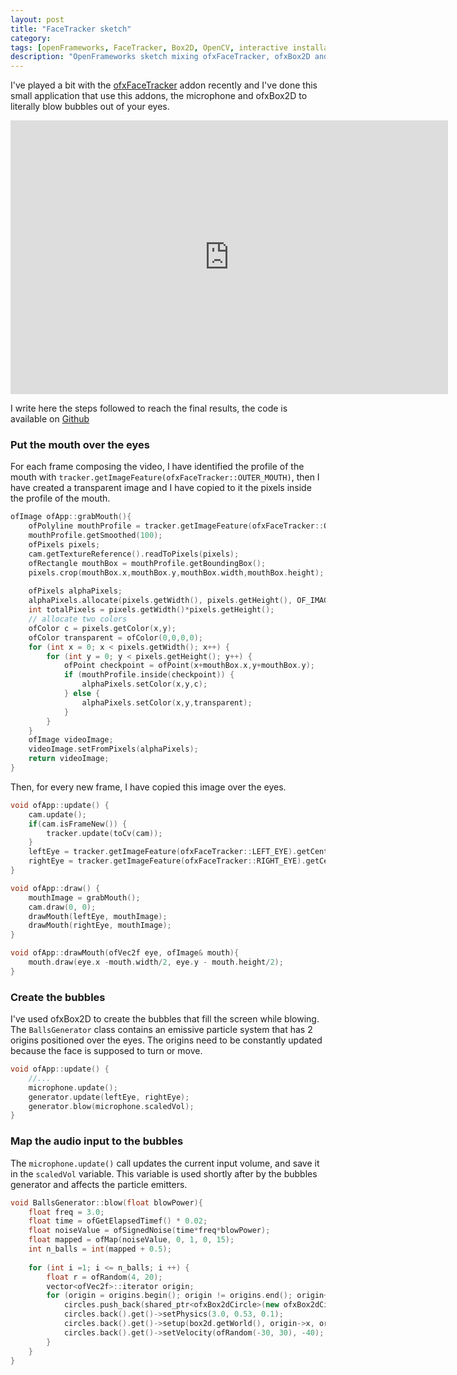 ```yaml
---
layout: post
title: "FaceTracker sketch"
category:
tags: [openFrameworks, FaceTracker, Box2D, OpenCV, interactive installation]
description: "OpenFrameworks sketch mixing ofxFaceTracker, ofxBox2D and the audio input."
---
```


I've played a bit with the [ofxFaceTracker](https://github.com/kylemcdonald/ofxFaceTracker) addon recently and I've done this small application that use this addons, the microphone and ofxBox2D to literally blow bubbles out of your eyes. 

<div class="sixteen-nine">
<iframe src="https://player.vimeo.com/video/128782688" width="700" height="438" frameborder="0" webkitallowfullscreen mozallowfullscreen allowfullscreen></iframe>
</div>

I write here the steps followed to reach the final results, the code is available on [Github](https://github.com/edap/bubbles)

### Put the mouth over the eyes
For each frame composing the video, I have identified the profile of the mouth with `tracker.getImageFeature(ofxFaceTracker::OUTER_MOUTH)`, then I have created a transparent image and I have copied to it the pixels inside the profile of the mouth.

```cpp
ofImage ofApp::grabMouth(){
    ofPolyline mouthProfile = tracker.getImageFeature(ofxFaceTracker::OUTER_MOUTH);
    mouthProfile.getSmoothed(100);
    ofPixels pixels;
    cam.getTextureReference().readToPixels(pixels);
    ofRectangle mouthBox = mouthProfile.getBoundingBox();
    pixels.crop(mouthBox.x,mouthBox.y,mouthBox.width,mouthBox.height);
    
    ofPixels alphaPixels;
    alphaPixels.allocate(pixels.getWidth(), pixels.getHeight(), OF_IMAGE_COLOR_ALPHA);
    int totalPixels = pixels.getWidth()*pixels.getHeight();
    // allocate two colors
    ofColor c = pixels.getColor(x,y);
    ofColor transparent = ofColor(0,0,0,0);
    for (int x = 0; x < pixels.getWidth(); x++) {
        for (int y = 0; y < pixels.getHeight(); y++) {
            ofPoint checkpoint = ofPoint(x+mouthBox.x,y+mouthBox.y);
            if (mouthProfile.inside(checkpoint)) {
                alphaPixels.setColor(x,y,c);
            } else {
                alphaPixels.setColor(x,y,transparent);
            }
        }
    }
    ofImage videoImage;
    videoImage.setFromPixels(alphaPixels);
    return videoImage;
}
```

Then, for every new frame, I have copied this image over the eyes.

```cpp
void ofApp::update() {
    cam.update();
    if(cam.isFrameNew()) {
        tracker.update(toCv(cam));
    }
    leftEye = tracker.getImageFeature(ofxFaceTracker::LEFT_EYE).getCentroid2D();
    rightEye = tracker.getImageFeature(ofxFaceTracker::RIGHT_EYE).getCentroid2D();
}

void ofApp::draw() {
    mouthImage = grabMouth();
    cam.draw(0, 0);
    drawMouth(leftEye, mouthImage);
    drawMouth(rightEye, mouthImage);
}

void ofApp::drawMouth(ofVec2f eye, ofImage& mouth){
    mouth.draw(eye.x -mouth.width/2, eye.y - mouth.height/2);
}
```

### Create the bubbles

I've used ofxBox2D to create the bubbles that fill the screen while blowing. The `BallsGenerator` class contains an emissive particle system that has 2 origins positioned over the eyes. The origins need to be constantly updated because the face is supposed to turn or move.

```cpp
void ofApp::update() {
    //...
    microphone.update();
    generator.update(leftEye, rightEye);
    generator.blow(microphone.scaledVol);
}
```

### Map the audio input to the bubbles

The `microphone.update()` call updates the current input volume, and save it in the `scaledVol` variable. This variable is used shortly after by the bubbles generator and affects the particle emitters.

```cpp
void BallsGenerator::blow(float blowPower){
    float freq = 3.0;
    float time = ofGetElapsedTimef() * 0.02;
    float noiseValue = ofSignedNoise(time*freq*blowPower);
    float mapped = ofMap(noiseValue, 0, 1, 0, 15);
    int n_balls = int(mapped + 0.5);
    
    for (int i =1; i <= n_balls; i ++) {
        float r = ofRandom(4, 20);
        vector<ofVec2f>::iterator origin;
        for (origin = origins.begin(); origin != origins.end(); origin++) {
            circles.push_back(shared_ptr<ofxBox2dCircle>(new ofxBox2dCircle));
            circles.back().get()->setPhysics(3.0, 0.53, 0.1);
            circles.back().get()->setup(box2d.getWorld(), origin->x, origin->y, ofRandom(5, 25));
            circles.back().get()->setVelocity(ofRandom(-30, 30), -40);
        }
    }
}
```





